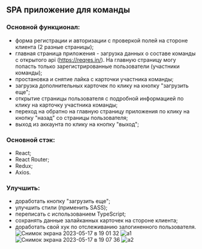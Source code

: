 ## SPA приложение для команды 
### Основной функционал: 
- форма регистрации и авторизации с проверкой полей на стороне клиента (2 разные страницы);
- главная страница приложения - загрузка данных о составе команды с открытого api (https://reqres.in/). На главную страницу могу попасть только зарегистрированные пользователи (участники команды);
- простановка и снятие лайка с карточки участника команды;
- загрузка дополнительных карточек по клику на кнопку "загрузить еще";
-  открытие страницы пользователя с подробной информацией по клику на карточку участника команды;
- переход на обратно на главную страницу приложения по клику на кнопку "назад" со страницы пользователя; 
- выход из аккаунта по клику на кнопку "выход";

### Основной стэк: 
- React;
- React Router;
- Redux;
- Axios.

### Улучшить: 
- доработать кнопку "загрузить еще";
- улучшить стили (применить SASS);
- переписать с использованием TypeScript;
- сохранять данные залайканных карточек на стороне клиента;
- доработать свой хук по отслеживанию залогиненного пользователя. 
![Снимок экрана 2023-05-17 в 19 01 32](https://github.com/MariaGrom/antipoff-group/assets/102763756/67ec103c-e729-4365-a671-256a577d562e)
![a1](https://github.com/MariaGrom/antipoff-group/assets/102763756/48669778-6a66-4cbf-8f2a-9a8069ea206a)
![Снимок экрана 2023-05-17 в 19 07 36](https://github.com/MariaGrom/antipoff-group/assets/102763756/d76e4625-1efc-4ed1-b7b3-e9244ae00419)
![a2](https://github.com/MariaGrom/antipoff-group/assets/102763756/a39ee46a-2cf8-4a54-9096-3f33f100b742)





